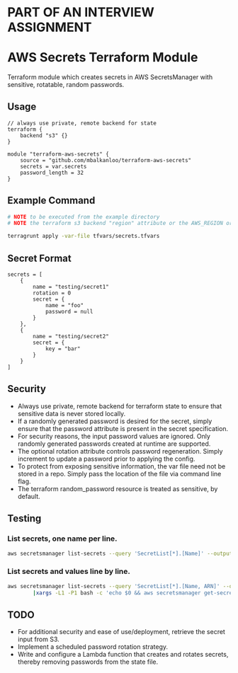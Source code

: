 # PART OF AN INTERVIEW ASSIGNMENT <br /><br /> AWS Secrets Terraform Module

Terraform module which creates secrets in AWS SecretsManager with sensitive, rotatable, random passwords.

## Usage
```hcl
// always use private, remote backend for state
terraform {
	backend "s3" {}
}

module "terraform-aws-secrets" {
	source = "github.com/mbalkanloo/terraform-aws-secrets"
	secrets = var.secrets
	password_length = 32
}
```

## Example Command
```bash
# NOTE to be executed from the example directory
# NOTE the terraform s3 backend "region" attribute or the AWS_REGION or AWS_DEFAULT_REGION environment variables must be set

terragrunt apply -var-file tfvars/secrets.tfvars
```

## Secret Format
```hcl
secrets = [
	{
		name = "testing/secret1"
		rotation = 0
		secret = {
			name = "foo"
			password = null
		}
	},
	{
		name = "testing/secret2"
		secret = {
			key = "bar"
		}
	}
]
```

## Security
  * Always use private, remote backend for terraform state to ensure that sensitive data is never stored locally.
  * If a randomly generated password is desired for the secret, simply ensure that the password attribute is present in the secret specification.
  * For security reasons, the input password values are ignored. Only randomly generated passwords created at runtime are supported.
  * The optional rotation attribute controls password regeneration. Simply increment to update a password prior to applying the config.
  * To protect from exposing sensitive information, the var file need not be stored in a repo. Simply pass the location of the file via command line flag.
  * The terraform random_password resource is treated as sensitive, by default.

## Testing
### List secrets, one name per line.
```bash
aws secretsmanager list-secrets --query 'SecretList[*].[Name]' --output text
```

### List secrets and values line by line.
```bash
aws secretsmanager list-secrets --query 'SecretList[*].[Name, ARN]' --output text \
        |xargs -L1 -P1 bash -c 'echo $0 && aws secretsmanager get-secret-value --secret-id $1 --query "SecretString"'
```

## TODO
  * For additional security and ease of use/deployment, retrieve the secret input from S3.
  * Implement a scheduled password rotation strategy.
  * Write and configure a Lambda function that creates and rotates secrets, thereby removing passwords from the state file.
